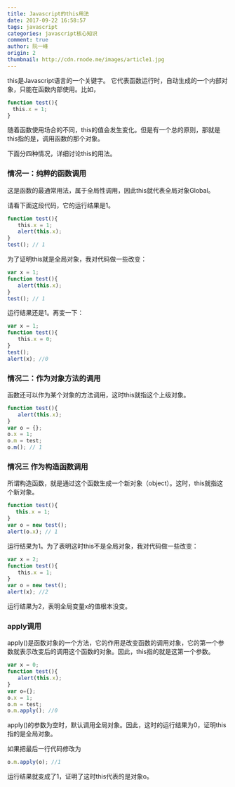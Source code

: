 ```yaml
---
title: Javascript的this用法
date: 2017-09-22 16:58:57
tags: javascript
categories: javascript核心知识
comment: true
author: 阮一峰
origin: 2
thumbnail: http://cdn.rnode.me/images/article1.jpg
---
```

this是Javascript语言的一个关键字。
它代表函数运行时，自动生成的一个内部对象，只能在函数内部使用。比如，
```javascript
function test(){
　this.x = 1;
}
```
随着函数使用场合的不同，this的值会发生变化。但是有一个总的原则，那就是this指的是，调用函数的那个对象。

下面分四种情况，详细讨论this的用法。

### 情况一：纯粹的函数调用

这是函数的最通常用法，属于全局性调用，因此this就代表全局对象Global。

请看下面这段代码，它的运行结果是1。

```javascript
function test(){
　　this.x = 1;
　　alert(this.x);
}
test(); // 1
```
为了证明this就是全局对象，我对代码做一些改变：
```javascript
var x = 1;
function test(){
　　alert(this.x);
}
test(); // 1
```
运行结果还是1。再变一下：
```javascript
var x = 1;
function test(){
　　this.x = 0;
}
test();
alert(x); //0
```
### 情况二：作为对象方法的调用

函数还可以作为某个对象的方法调用，这时this就指这个上级对象。

```javascript
function test(){
　　alert(this.x);
}
var o = {};
o.x = 1;
o.m = test;
o.m(); // 1
```
### 情况三 作为构造函数调用
所谓构造函数，就是通过这个函数生成一个新对象（object）。这时，this就指这个新对象。
```javascript
function test(){
　 this.x = 1;
}
var o = new test();
alert(o.x); // 1
```
运行结果为1。为了表明这时this不是全局对象，我对代码做一些改变：

```javascript
var x = 2;
function test(){
　　this.x = 1;
}
var o = new test();
alert(x); //2
```
运行结果为2，表明全局变量x的值根本没变。
### apply调用
apply()是函数对象的一个方法，它的作用是改变函数的调用对象，它的第一个参数就表示改变后的调用这个函数的对象。因此，this指的就是这第一个参数。

```javascript
var x = 0;
function test(){
　　alert(this.x);
}
var o={};
o.x = 1;
o.m = test;
o.m.apply(); //0
```
apply()的参数为空时，默认调用全局对象。因此，这时的运行结果为0，证明this指的是全局对象。

如果把最后一行代码修改为
```javascript
o.m.apply(o); //1
```
运行结果就变成了1，证明了这时this代表的是对象o。

